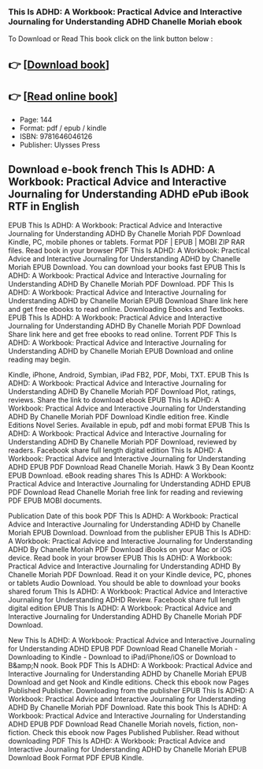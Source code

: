 ### This Is ADHD: A Workbook: Practical Advice and Interactive Journaling for Understanding ADHD Chanelle Moriah ebook

To Download or Read This book click on the link button below :

## 👉  [**[Download book](http://get-pdfs.com/download.php?group=book&from=github.com&id=702939&lnk=1063 "Download book")**]

## 👉  [**[Read online book](http://get-pdfs.com/download.php?group=book&from=github.com&id=702939&lnk=1063 "Read online book")**]


* Page: 144
* Format: pdf / epub / kindle
* ISBN: 9781646046126
* Publisher: Ulysses Press



## Download e-book french This Is ADHD: A Workbook: Practical Advice and Interactive Journaling for Understanding ADHD ePub iBook RTF in English


EPUB This Is ADHD: A Workbook: Practical Advice and Interactive Journaling for Understanding ADHD By Chanelle Moriah PDF Download Kindle, PC, mobile phones or tablets. Format PDF | EPUB | MOBI ZIP RAR files. Read book in your browser PDF This Is ADHD: A Workbook: Practical Advice and Interactive Journaling for Understanding ADHD by Chanelle Moriah EPUB Download. You can download your books fast EPUB This Is ADHD: A Workbook: Practical Advice and Interactive Journaling for Understanding ADHD By Chanelle Moriah PDF Download. PDF This Is ADHD: A Workbook: Practical Advice and Interactive Journaling for Understanding ADHD by Chanelle Moriah EPUB Download Share link here and get free ebooks to read online. Downloading Ebooks and Textbooks. EPUB This Is ADHD: A Workbook: Practical Advice and Interactive Journaling for Understanding ADHD By Chanelle Moriah PDF Download Share link here and get free ebooks to read online. Torrent PDF This Is ADHD: A Workbook: Practical Advice and Interactive Journaling for Understanding ADHD by Chanelle Moriah EPUB Download and online reading may begin.

Kindle, iPhone, Android, Symbian, iPad FB2, PDF, Mobi, TXT. EPUB This Is ADHD: A Workbook: Practical Advice and Interactive Journaling for Understanding ADHD By Chanelle Moriah PDF Download Plot, ratings, reviews. Share the link to download ebook EPUB This Is ADHD: A Workbook: Practical Advice and Interactive Journaling for Understanding ADHD By Chanelle Moriah PDF Download Kindle edition free. Kindle Editions Novel Series. Available in epub, pdf and mobi format EPUB This Is ADHD: A Workbook: Practical Advice and Interactive Journaling for Understanding ADHD By Chanelle Moriah PDF Download, reviewed by readers. Facebook share full length digital edition This Is ADHD: A Workbook: Practical Advice and Interactive Journaling for Understanding ADHD EPUB PDF Download Read Chanelle Moriah. Hawk 3 By Dean Koontz EPUB Download. eBook reading shares This Is ADHD: A Workbook: Practical Advice and Interactive Journaling for Understanding ADHD EPUB PDF Download Read Chanelle Moriah free link for reading and reviewing PDF EPUB MOBI documents.

Publication Date of this book PDF This Is ADHD: A Workbook: Practical Advice and Interactive Journaling for Understanding ADHD by Chanelle Moriah EPUB Download. Download from the publisher EPUB This Is ADHD: A Workbook: Practical Advice and Interactive Journaling for Understanding ADHD By Chanelle Moriah PDF Download iBooks on your Mac or iOS device. Read book in your browser EPUB This Is ADHD: A Workbook: Practical Advice and Interactive Journaling for Understanding ADHD By Chanelle Moriah PDF Download. Read it on your Kindle device, PC, phones or tablets Audio Download. You should be able to download your books shared forum This Is ADHD: A Workbook: Practical Advice and Interactive Journaling for Understanding ADHD Review. Facebook share full length digital edition EPUB This Is ADHD: A Workbook: Practical Advice and Interactive Journaling for Understanding ADHD By Chanelle Moriah PDF Download.

New This Is ADHD: A Workbook: Practical Advice and Interactive Journaling for Understanding ADHD EPUB PDF Download Read Chanelle Moriah - Downloading to Kindle - Download to iPad/iPhone/iOS or Download to B&amp;amp;N nook. Book PDF This Is ADHD: A Workbook: Practical Advice and Interactive Journaling for Understanding ADHD by Chanelle Moriah EPUB Download and get Nook and Kindle editions. Check this ebook now Pages Published Publisher. Downloading from the publisher EPUB This Is ADHD: A Workbook: Practical Advice and Interactive Journaling for Understanding ADHD By Chanelle Moriah PDF Download. Rate this book This Is ADHD: A Workbook: Practical Advice and Interactive Journaling for Understanding ADHD EPUB PDF Download Read Chanelle Moriah novels, fiction, non-fiction. Check this ebook now Pages Published Publisher. Read without downloading PDF This Is ADHD: A Workbook: Practical Advice and Interactive Journaling for Understanding ADHD by Chanelle Moriah EPUB Download Book Format PDF EPUB Kindle.





